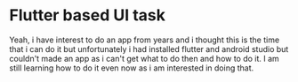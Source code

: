 # Flutter based UI task
Yeah, i have interest to do an app from years and i thought this is the time that i can do it but unfortunately i had installed flutter and android studio but couldn't made an app as i can't get what to do then and how to do it.
I am still learning how to do it even now as i am interested in doing that. 

